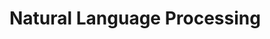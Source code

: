 # Natural Language Processing

<post-preview image="https://i2.wp.com/oklahomaanalytics.com/wp-content/uploads/2019/02/NLP.png" imageAlt= "Text Classification" title="Text Classification With Bag Of Words" tag="machine learning, nlp" url="/blog/TextclassificationusingBOW.html" >
</post-preview>
